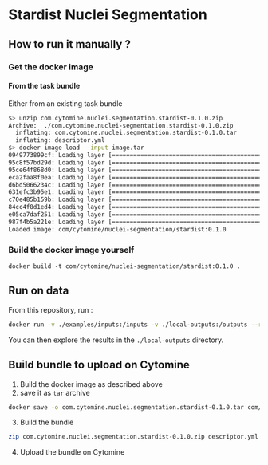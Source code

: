 # Stardist Nuclei Segmentation



## How to run it manually ?

### Get the docker image

#### From the task bundle

Either from an existing task bundle

```bash
$> unzip com.cytomine.nuclei.segmentation.stardist-0.1.0.zip
Archive:  ./com.cytomine.nuclei-segmentation.stardist-0.1.0.zip
  inflating: com.cytomine.nuclei.segmentation.stardist-0.1.0.tar
  inflating: descriptor.yml
$> docker image load --input image.tar
0949773899cf: Loading layer [==================================================>]   84.2MB/84.2MB
95c8f57bd29d: Loading layer [==================================================>]  3.405MB/3.405MB
95ce64f868d0: Loading layer [==================================================>]  30.56MB/30.56MB
eca2faa8f0ea: Loading layer [==================================================>]   5.12kB/5.12kB
d6bd5066234c: Loading layer [==================================================>]  12.91MB/12.91MB
631efc3b95e1: Loading layer [==================================================>]  1.536kB/1.536kB
c70e485b159b: Loading layer [==================================================>]   2.56kB/2.56kB
84cc4f8d1ed4: Loading layer [==================================================>]  2.087GB/2.087GB
e05ca7daf251: Loading layer [==================================================>]   5.78MB/5.78MB
987f4b5a221e: Loading layer [==================================================>]  6.656kB/6.656kB
Loaded image: com/cytomine/nuclei-segmentation/stardist:0.1.0

```

### Build the docker image yourself

```
docker build -t com/cytomine/nuclei-segmentation/stardist:0.1.0 .
```

## Run on data

From this repository, run :

```bash
docker run -v ./examples/inputs:/inputs -v ./local-outputs:/outputs --rm -it com/cytomine/nuclei-segmentation/stardist:0.1.0
```

You can then explore the results in the `./local-outputs` directory.

## Build bundle to upload on Cytomine

1. Build the docker image as described above
2. save it as `tar` archive
```bash
docker save -o com.cytomine.nuclei.segmentation.stardist-0.1.0.tar com/cytomine/nuclei-segmentation/stardist:0.1.0 
```
3. Build the bundle
```bash
zip com.cytomine.nuclei.segmentation.stardist-0.1.0.zip descriptor.yml com.cytomine.nuclei.segmentation.stardist-0.1.0.tar
```
4. Upload the bundle on Cytomine